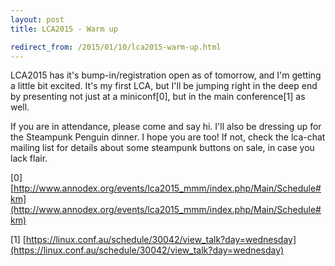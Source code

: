 ```yaml
---
layout: post
title: LCA2015 - Warm up

redirect_from: /2015/01/10/lca2015-warm-up.html
---
```



LCA2015 has it's bump-in/registration open as of tomorrow, and I'm getting a little bit excited. It's my first LCA, but I'll be jumping right in the deep end by presenting not just at a miniconf[0], but in the main conference[1] as well. 

If you are in attendance, please come and say hi. I'll also be dressing up for the Steampunk Penguin dinner. I hope you are too! If not, check the lca-chat mailing list for details about some steampunk buttons on sale, in case you lack flair.

[0] [http://www.annodex.org/events/lca2015_mmm/index.php/Main/Schedule#km](http://www.annodex.org/events/lca2015_mmm/index.php/Main/Schedule#km)

[1] [https://linux.conf.au/schedule/30042/view_talk?day=wednesday](https://linux.conf.au/schedule/30042/view_talk?day=wednesday)
